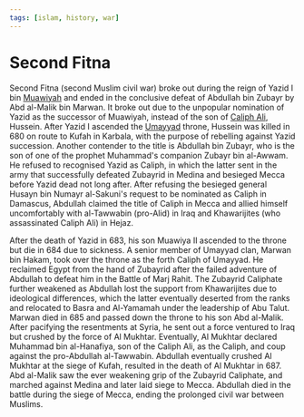 ```yaml
---
tags: [islam, history, war]
---
```


# Second Fitna

Second Fitna (second Muslim civil war) broke out during the reign of Yazid I bin
[Muawiyah](202302241557.md) and ended in the conclusive defeat of Abdullah bin
Zubayr by Abd al-Malik bin Marwan. It broke out due to the unpopular nomination
of Yazid as the successor of Muawiyah, instead of the son of [Caliph Ali](202302241134.md),
Hussein. After Yazid I ascended the [Umayyad](202302241657.md) throne, Hussein
was killed in 680 on route to Kufah in Karbala, with the purpose of rebelling
against Yazid succession. Another contender to the title is Abdullah bin Zubayr,
who is the son of one of the prophet Muhammad's companion Zubayr bin al-Awwam.
He refused to recognised Yazid as Caliph, in which the latter sent in the army
that successfully defeated Zubayrid in Medina and besieged Mecca before Yazid
dead not long after. After refusing the besieged general Husayn bin Numayr
al-Sakuni's request to be nominated as Caliph in Damascus, Abdullah claimed the
title of Caliph in Mecca and allied himself uncomfortably with al-Tawwabin
(pro-Alid) in Iraq and Khawarijites (who assassinated Caliph Ali) in Hejaz.

After the death of Yazid in 683, his son Muawiya II ascended to the throne but
die in 684 due to sickness. A senior member of Umayyad clan, Marwan bin Hakam,
took over the throne as the forth Caliph of Umayyad. He reclaimed Egypt from the
hand of Zubayrid after the failed adventure of Abdullah to defeat him in the
Battle of Marj Rahit. The Zubayrid Caliphate further weakened as Abdullah lost
the support from Khawarijites due to ideological differences, which the latter
eventually deserted from the ranks and relocated to Basra and Al-Yamamah under
the leadership of Abu Talut. Marwan died in 685 and passed down the throne to
his son Abd al-Malik. After pacifying the resentments at Syria, he sent out a
force ventured to Iraq but crushed by the force of Al Mukhtar. Eventually, Al
Mukhtar declared Muhammad bin al-Hanafiya, son of the Caliph Ali, as the Caliph,
and coup against the pro-Abdullah al-Tawwabin. Abdullah eventually crushed Al
Mukhtar at the siege of Kufah, resulted in the death of Al Mukhtar in 687. Abd
al-Malik saw the ever weakening grip of the Zubayrid Caliphate, and marched
against Medina and later laid siege to Mecca. Abdullah died in the battle during
the siege of Mecca, ending the prolonged civil war between Muslims.
